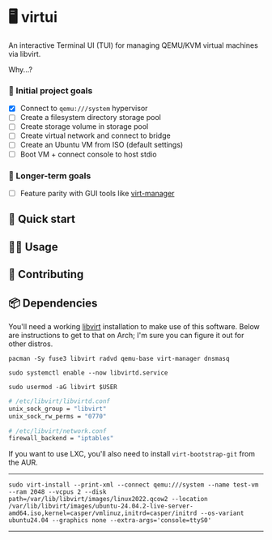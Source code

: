 # 🖥️ virtui

An interactive Terminal UI (TUI) for managing QEMU/KVM virtual machines via libvirt.

Why...?

### 🎯 Initial project goals

- [x] Connect to `qemu:///system` hypervisor
- [ ] Create a filesystem directory storage pool
- [ ] Create storage volume in storage pool
- [ ] Create virtual network and connect to bridge
- [ ] Create an Ubuntu VM from ISO (default settings)
- [ ] Boot VM + connect console to host stdio

### 👑 Longer-term goals

- [ ] Feature parity with GUI tools like <a href="https://virt-manager.org/" target="_blank">virt-manager</a>


## 🚀 Quick start


## 👩‍💻 Usage


## 🤝 Contributing


## 📦️ Dependencies

You'll need a working [libvirt](https://libvirt.org/) installation to make use of this software. Below are instructions to get to that on Arch; I'm sure you can figure it out for other distros.

```
pacman -Sy fuse3 libvirt radvd qemu-base virt-manager dnsmasq
```

```
sudo systemctl enable --now libvirtd.service
```

```
sudo usermod -aG libvirt $USER
```

```sh
# /etc/libvirt/libvirtd.conf
unix_sock_group = "libvirt"
unix_sock_rw_perms = "0770"
```

```sh
# /etc/libvirt/network.conf
firewall_backend = "iptables"
```

If you want to use LXC, you'll also need to install `virt-bootstrap-git` from the AUR.

---

`sudo virt-install --print-xml --connect qemu:///system --name test-vm --ram 2048 --vcpus 2 --disk path=/var/lib/libvirt/images/linux2022.qcow2 --location /var/lib/libvirt/images/ubuntu-24.04.2-live-server-amd64.iso,kernel=casper/vmlinuz,initrd=casper/initrd --os-variant ubuntu24.04 --graphics none --extra-args='console=ttyS0'`

---
